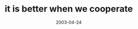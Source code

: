---
layout: base.njk
title : 'it is better when we cooperate' 
view_title : 'it is better when we cooperate' 
year : '2003' 
date : '2003-04-24' 
img_file : '/drawing/itsbetterwhenwecooperate.png' 
html_file : 'itsbetterwhenwecooperate' 
next_html : 'shakeitdontbreakit.html' 
year_order : '81' 
permalink : "title/{{html_file}}.html"
---